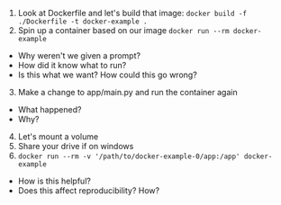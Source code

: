 1. Look at Dockerfile and let's build that image: `docker build -f ./Dockerfile -t docker-example .`
1. Spin up a container based on our image `docker run --rm docker-example`
  - Why weren't we given a prompt?
  - How did it know what to run?
  - Is this what we want? How could this go wrong?
3. Make a change to app/main.py and run the container again
  - What happened?
  - Why?
4. Let's mount a volume
1. Share your drive if on windows
1. `docker run --rm -v '/path/to/docker-example-0/app:/app' docker-example`
  - How is this helpful?
  - Does this affect reproducibility? How?
